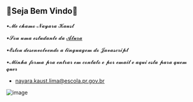 ## 🍃Seja Bem Vindo🍃

•𝓜𝓮 𝓬𝓱𝓪𝓶𝓸 𝓝𝓪𝔂𝓪𝓻𝓪 𝓚𝓪𝓾𝓼𝓽

•𝓢𝓸𝓾 𝓾𝓶𝓪 𝓮𝓼𝓽𝓾𝓭𝓪𝓷𝓽𝓮 𝓭𝓪 [𝓐𝓵𝓾𝓻𝓪](https://www.alura.com.br)

•𝓔𝓼𝓽𝓸𝓾 𝓭𝓮𝓼𝓮𝓷𝓿𝓸𝓵𝓿𝓮𝓷𝓭𝓸 𝓪 𝓵𝓲𝓷𝓰𝓾𝓪𝓰𝓮𝓶 𝓭𝓸 𝓙𝓪𝓿𝓪𝓼𝓬𝓻𝓲𝓹𝓽

•𝓜𝓲𝓷𝓱𝓪 𝓯𝓸𝓻𝓶𝓪 𝓹𝓻𝓪 𝓮𝓷𝓽𝓻𝓪𝓻 𝓮𝓶 𝓬𝓸𝓷𝓽𝓪𝓽𝓸 𝓮 𝓹𝓸𝓻 𝓮𝓶𝓪𝓲𝓵 𝓮 𝓪𝓺𝓾𝓲 𝓮𝓼𝓽𝓪 𝓹𝓪𝓻𝓪 𝓺𝓾𝓮𝓶 𝓺𝓾𝓮𝓻
- nayara.kaust.lima@escola.pr.gov.br

![image](https://github.com/user-attachments/assets/6a50ad4a-ed0e-481f-9400-5b39613a0572)
